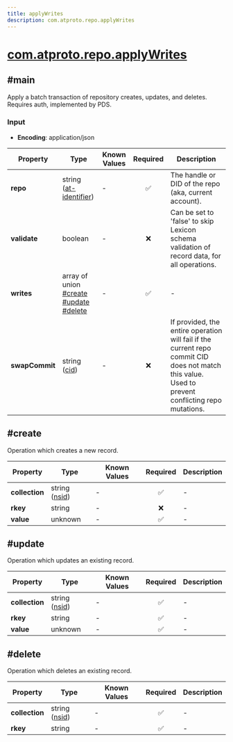 ```yaml
---
title: applyWrites
description: com.atproto.repo.applyWrites
---
```


# [com.atproto.repo.applyWrites](https://github.com/myConsciousness/atproto.dart/blob/main/lexicons/com/atproto/repo/applyWrites.json)

## #main

Apply a batch transaction of repository creates, updates, and deletes. Requires auth, implemented by PDS.

### Input

- **Encoding**: application/json

| Property | Type | Known Values | Required | Description |
| --- | --- | --- | :---: | --- |
| **repo** | string ([at-identifier](https://atproto.com/specs/lexicon#at-identifier)) | - | ✅ | The handle or DID of the repo (aka, current account). |
| **validate** | boolean | - | ❌ | Can be set to 'false' to skip Lexicon schema validation of record data, for all operations. |
| **writes** | array of union<br/>[#create](#create)<br/>[#update](#update)<br/>[#delete](#delete) | - | ✅ | - |
| **swapCommit** | string ([cid](https://atproto.com/specs/repository#cid-formats)) | - | ❌ | If provided, the entire operation will fail if the current repo commit CID does not match this value. Used to prevent conflicting repo mutations. |

## #create

Operation which creates a new record.

| Property | Type | Known Values | Required | Description |
| --- | --- | --- | :---: | --- |
| **collection** | string ([nsid](https://atproto.com/specs/nsid)) | - | ✅ | - |
| **rkey** | string | - | ❌ | - |
| **value** | unknown | - | ✅ | - |

## #update

Operation which updates an existing record.

| Property | Type | Known Values | Required | Description |
| --- | --- | --- | :---: | --- |
| **collection** | string ([nsid](https://atproto.com/specs/nsid)) | - | ✅ | - |
| **rkey** | string | - | ✅ | - |
| **value** | unknown | - | ✅ | - |

## #delete

Operation which deletes an existing record.

| Property | Type | Known Values | Required | Description |
| --- | --- | --- | :---: | --- |
| **collection** | string ([nsid](https://atproto.com/specs/nsid)) | - | ✅ | - |
| **rkey** | string | - | ✅ | - |

